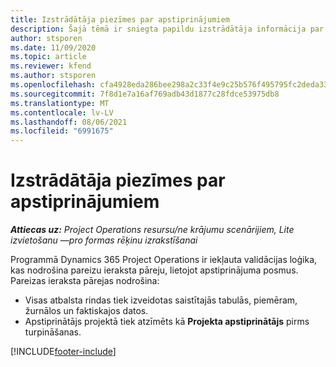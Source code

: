 ```yaml
---
title: Izstrādātāja piezīmes par apstiprinājumiem
description: Šajā tēmā ir sniegta papildu izstrādātāja informācija par darbu ar apstiprinājumiem.
author: stsporen
ms.date: 11/09/2020
ms.topic: article
ms.reviewer: kfend
ms.author: stsporen
ms.openlocfilehash: cfa4928eda286bee298a2c33f4e9c25b576f495795fc2deda33b393e372465b1
ms.sourcegitcommit: 7f8d1e7a16af769adb43d1877c28fdce53975db8
ms.translationtype: MT
ms.contentlocale: lv-LV
ms.lasthandoff: 08/06/2021
ms.locfileid: "6991675"
---
```

# <a name="developer-notes-for-approvals"></a>Izstrādātāja piezīmes par apstiprinājumiem

_**Attiecas uz:** Project Operations resursu/ne krājumu scenārijiem, Lite izvietošanu —pro formas rēķinu izrakstīšanai_

Programmā Dynamics 365 Project Operations ir iekļauta validācijas loģika, kas nodrošina pareizu ieraksta pāreju, lietojot apstiprinājuma posmus. Pareizas ieraksta pārejas nodrošina: 

  - Visas atbalsta rindas tiek izveidotas saistītajās tabulās, piemēram, žurnālos un faktiskajos datos.
  - Apstiprinātājs projektā tiek atzīmēts kā **Projekta apstiprinātājs** pirms turpināšanas.


[!INCLUDE[footer-include](../includes/footer-banner.md)]